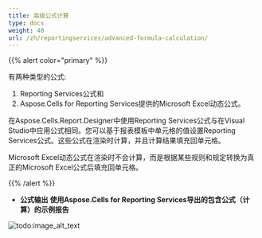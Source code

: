 ```yaml
---
title: 高级公式计算
type: docs
weight: 40
url: /zh/reportingservices/advanced-formula-calculation/
---
```


{{% alert color="primary" %}} 

有两种类型的公式: 

1. Reporting Services公式和
1. Aspose.Cells for Reporting Services提供的Microsoft Excel动态公式。

在Aspose.Cells.Report.Designer中使用Reporting Services公式与在Visual Studio中应用公式相同。您可以基于报表模板中单元格的值设置Reporting Services公式。这些公式在渲染时计算，并且计算结果填充回单元格。

Microsoft Excel动态公式在渲染时不会计算，而是根据某些规则和规定转换为真正的Microsoft Excel公式后填充回单元格。

{{% /alert %}} 
- **公式输出**
**使用Aspose.Cells for Reporting Services导出的包含公式（计算）的示例报告** 

![todo:image_alt_text](advanced-formula-calculation_1.png)
